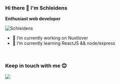 ### Hi there 👋 I'm Schleidens


**Enthusiast web developer** 


  <img align="center" alt="Schleidens" src="https://cdn.dribbble.com/users/1059583/screenshots/4171367/coding-freak.gif" />

- 🔭 I’m currently working on Nuxtlover
- 🌱 I’m currently learning ReactJS && node/express

<br>

### Keep in touch with me 😊
<a href="https://twitter.com/alectineschlei">
<img src="https://img.shields.io/twitter/follow/Alectineschlei?color=blue&label=follow&logo=twitter&logoColor=white&style=for-the-badge" />
</a>
